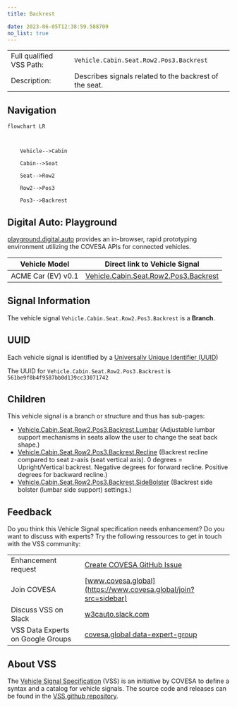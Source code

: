 ```yaml
---
title: Backrest

date: 2023-06-05T12:38:59.588709
no_list: true
---
```



| | |
|---|---|
| Full qualified VSS Path: | `Vehicle.Cabin.Seat.Row2.Pos3.Backrest` |
| Description: | Describes signals related to the backrest of the seat. |

## Navigation

```mermaid
flowchart LR



    Vehicle-->Cabin

    Cabin-->Seat

    Seat-->Row2

    Row2-->Pos3

    Pos3-->Backrest

```


## Digital Auto: Playground

[playground.digital.auto](http://digital.auto) provides an in-browser, rapid prototyping environment utilizing the COVESA APIs for connected vehicles. 

| Vehicle Model | Direct link to Vehicle Signal |
|---|---|
| ACME Car (EV) v0.1 | [Vehicle.Cabin.Seat.Row2.Pos3.Backrest](https://digitalauto.netlify.app/model/STLWzk1WyqVVLbfymb4f/cvi/list/Vehicle.Cabin.Seat.Row2.Pos3.Backrest/) |


## Signal Information




The vehicle signal `Vehicle.Cabin.Seat.Row2.Pos3.Backrest` is a **Branch**.





## UUID

Each vehicle signal is identified by a [Universally Unique Identifier (UUID](https://en.wikipedia.org/wiki/Universally_unique_identifier))

The UUID for `Vehicle.Cabin.Seat.Row2.Pos3.Backrest` is `561be9f8b4f9587bb0d139cc33071742`

## Children

This vehicle signal is a branch or structure and thus has sub-pages:

- [Vehicle.Cabin.Seat.Row2.Pos3.Backrest.Lumbar](lumbar/) (Adjustable lumbar support mechanisms in seats allow the user to change the seat back shape.)
- [Vehicle.Cabin.Seat.Row2.Pos3.Backrest.Recline](recline/) (Backrest recline compared to seat z-axis (seat vertical axis). 0 degrees = Upright/Vertical backrest. Negative degrees for forward recline. Positive degrees for backward recline.)
- [Vehicle.Cabin.Seat.Row2.Pos3.Backrest.SideBolster](sidebolster/) (Backrest side bolster (lumbar side support) settings.)


## Feedback

Do you think this Vehicle Signal specification needs enhancement? Do you want to discuss with experts? Try the following ressources to get in touch with the VSS community:

| | |
|---|---|
| Enhancement request | [Create COVESA GitHub Issue](https://github.com/COVESA/vehicle_signal_specification/issues/new?body=Please+describe+your+feedback&title=Signal+feedback+Vehicle.Cabin.Seat.Row2.Pos3.Backrest) |
| Join COVESA | [www.covesa.global](https://www.covesa.global/join?src=sidebar) |
| Discuss VSS on Slack | [w3cauto.slack.com](http://w3cauto.slack.com/) |
| VSS Data Experts on Google Groups | [covesa.global data-expert-group](https://groups.google.com/a/covesa.global/g/data-expert-group) |

## About VSS

The [Vehicle Signal Specification](https://covesa.github.io/vehicle_signal_specification/) (VSS)
is an initiative by COVESA to define a syntax and a catalog for vehicle signals.
The source code and releases can be found in the [VSS github repository](https://github.com/COVESA/vehicle_signal_specification).

